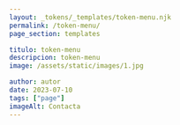 ```yaml
---
layout: _tokens/_templates/token-menu.njk
permalink: /token-menu/
page_section: templates

titulo: token-menu
descripcion: token-menu
image: /assets/static/images/1.jpg

author: autor
date: 2023-07-10
tags: ["page"]
imageAlt: Contacta
---
```

